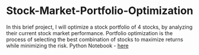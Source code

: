 # Stock-Market-Portfolio-Optimization
In this brief project, I will optimize a stock portfolio of 4 stocks, by analyzing their current stock market performance.
Portfolio optimization is the process of selecting the best combination of stocks to maximize returns while minimizing the risk.
Python Notebook - [here](https://github.com/mwang-cmn/Stock-Market-Portfolio-Optimization/blob/main/Portfolio%20Optimization.ipynb)
